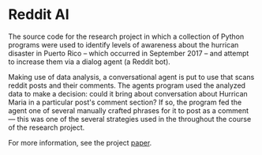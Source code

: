 # Reddit AI
The source code for the research project in which a collection of Python programs were used to identify levels of awareness about the hurrican disaster in Puerto Rico – which occurred in September 2017 – and attempt to increase them via a dialog agent (a Reddit bot).

Making use of data analysis, a conversational agent is put to use that scans reddit posts and their comments.  The agents program used the analyzed data to make a decision: could it bring about conversation about Hurrican Maria in a particular post's comment section? If so, the program fed the agent one of several manually crafted phrases for it to post as a comment –– this was one of the several strategies used in the throughout the course of the research project.

For more information, see the project [paper](Paper.pdf).
